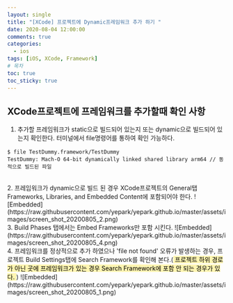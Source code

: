 ```yaml
---
layout: single
title: "[XCode] 프로젝트에 Dynamic프레임워크 추가 하기 "
date: 2020-08-04 12:00:00
comments: true
categories:
  - ios
tags: [iOS, XCode, Framework]
# 목차
toc: true
toc_sticky: true
---
```

## XCode프로젝트에 프레임워크를 추가할때 확인 사항

1. 추가할 프레임워크가 static으로 빌드되어 있는지 또는 dynamic으로 빌드되어 있는지 확인한다. 터미널에서 file명령어를 통하여 확인 가능하다.  
```
$ file TestDummy.framework/TestDummy
TestDummy: Mach-O 64-bit dynamically linked shared library arm64 // 동적으로 빌드된 파일
```  
<br/>
2. 프레임워크가 dynamic으로 빌드 된 경우 XCode프로젝트의 General탭 Frameworks, Libraries, and Embedded Content에 포함되어야 한다.  
![Embedded](https://raw.githubusercontent.com/yepark/yepark.github.io/master/assets/images/screen_shot_20200805_2.png)  
<br/>
3. Build Phases 탭에서는 Embed Frameworks만 포함 시킨다.
![Embedded](https://raw.githubusercontent.com/yepark/yepark.github.io/master/assets/images/screen_shot_20200805_4.png)  
<br/>
4. 프레임워크를 정상적으로 추가 하였으나 'file not found' 오류가 발생하는 경우, 프로젝트 Build Settings탭에 Search Framework를 확인해 본다.(<mark  style='background-color: #fff5b1'> 프로젝트 하위 경로가 아닌 곳에 프레임워크가 있는 경우 Search Framework에 포함 안 되는 경우가 있다. </mark>)  
![Embedded](https://raw.githubusercontent.com/yepark/yepark.github.io/master/assets/images/screen_shot_20200805_1.png)

